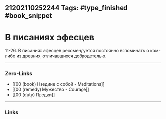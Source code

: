 21202110252244
Tags: #type_finished #book_snippet 
---
# В писаниях эфесцев

 11-26. В писаниях эфесцев рекомендуется постоянно вспоминать о ком-либо из древних, отличавшихся добродетелью. 

---
### Zero-Links
 - [[00 (book) Наедине с собой - Meditations]]
 - [[00 (remedy) Мужество - Courage]]
 - [[00 (duty) Предки]] 
---
### Links
